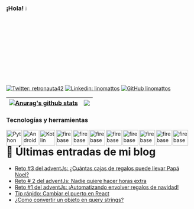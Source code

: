 ### ¡Hola! <img src="https://media.giphy.com/media/hvRJCLFzcasrR4ia7z/giphy.gif" width="5%"></a>


[![Twitter: retronauta42](https://img.shields.io/twitter/follow/retronauta42?style=social)](https://twitter.com/retronauta42)
[![Linkedin: linomattos](https://img.shields.io/badge/-linomattos-blue?style=flat-square&logo=Linkedin&logoColor=white&link=https://www.linkedin.com/in/linomattos/)](https://www.linkedin.com/in/linomattos/)
[![GitHub linomattos](https://img.shields.io/github/followers/linomattos?label=follow&style=social)](https://github.com/linomattos)

| <a href="https://github.com/linomattos/"><img align="center" src="https://github-readme-stats.vercel.app/api?username=linomattos&show_icons=true&include_all_commits=true&theme=buefy&hide_border=true" alt="Anurag's github stats" /></a> | <a href="https://github.com/linomattos/"><img align="center" src="https://github-readme-stats.vercel.app/api/top-langs/?username=linomattos&layout=compact&theme=buefy&hide_border=true" /></a> |
| ------------- | ------------- |

### Tecnologías y herramientas

<img align="left" alt="Python" height ="42px" src="https://user-images.githubusercontent.com/51467595/205788610-25d46a1c-0bd2-4a25-b2d2-6c17fd18fe5c.svg"> <img align="left" alt="Android" height ="42px" src="https://user-images.githubusercontent.com/51467595/205788591-1e5d42db-0cde-414e-9397-a3a71423155a.svg"><img align="left" alt="Kotlin" height ="42px" src="https://user-images.githubusercontent.com/51467595/205788559-a52b190c-a066-4e7e-9ae4-c6a00f6db4b2.svg"><img align="left" src="https://user-images.githubusercontent.com/51467595/205788625-52698c3e-bed0-477b-a764-8161d9fef8cf.svg" alt="firebase" height ="42px"/><img align="left" src="https://user-images.githubusercontent.com/51467595/205788639-5080d796-2d2a-45b4-bdba-ab0fa4aba2b7.svg" alt="firebase" height ="42px"/>

<img align="left" src="https://user-images.githubusercontent.com/51467595/205788639-5080d796-2d2a-45b4-bdba-ab0fa4aba2b7.svg" alt="firebase" height ="42px"/>

<img align="left" src="https://user-images.githubusercontent.com/51467595/205788639-5080d796-2d2a-45b4-bdba-ab0fa4aba2b7.svg" alt="firebase" height ="42px"/>

<img align="left" src="https://user-images.githubusercontent.com/51467595/205788639-5080d796-2d2a-45b4-bdba-ab0fa4aba2b7.svg" alt="firebase" height ="42px"/>

<img align="left" src="https://user-images.githubusercontent.com/51467595/205788639-5080d796-2d2a-45b4-bdba-ab0fa4aba2b7.svg" alt="firebase" height ="42px"/>

<img align="left" src="https://user-images.githubusercontent.com/51467595/205788639-5080d796-2d2a-45b4-bdba-ab0fa4aba2b7.svg" alt="firebase" height ="42px"/>

<img align="left" src="https://user-images.githubusercontent.com/51467595/205788639-5080d796-2d2a-45b4-bdba-ab0fa4aba2b7.svg" alt="firebase" height ="42px"/>



# 📖 Últimas entradas de mi blog

<!-- BLOG-POST-LIST:START -->
- [Reto #3 del adventJs: ¿Cuántas cajas de regalos puede llevar Papá Noel?](https://dev.to/retronauta/reto-3-del-adventjs-cuantas-cajas-de-regalos-puede-llevar-papa-noel-49a2)
- [Reto # 2 del adventJs: Nadie quiere hacer horas extra](https://dev.to/retronauta/reto-2-nadie-quiere-hacer-horas-extra-5871)
- [Reto #1 del adventJs: ¡Automatizando envolver regalos de navidad!](https://dev.to/retronauta/reto-1-del-adventjs-automatizando-envolver-regalos-de-navidad-1323)
- [Tip rápido: Cambiar el puerto en React](https://dev.to/retronauta/tip-rapido-cambiar-el-puerto-en-react-2jhl)
- [¿Como convertir un objeto en query strings?](https://dev.to/retronauta/como-convertir-un-objeto-en-query-strings-44dg)
<!-- BLOG-POST-LIST:END -->

